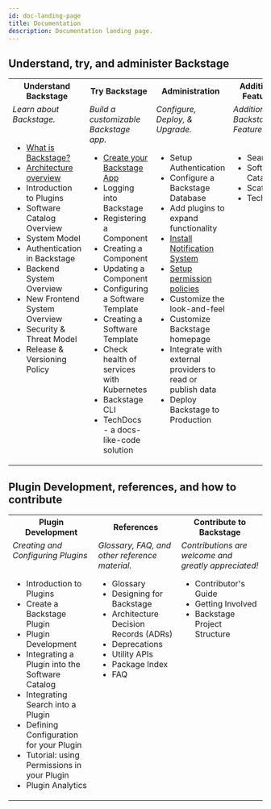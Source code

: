 ```yaml
---
id: doc-landing-page
title: Documentation
description: Documentation landing page.
---
```

## Understand, try, and administer Backstage
<table>
  <tr>
    <th>Understand Backstage</th>
    <th>Try Backstage</th>
    <th>Administration</th>
    <th>Additional Features</th>
  </tr>
  <tr>
    <td valign="top"><i>Learn about Backstage.</i><br><br>
      <ul>
        <li><a href="https://backstage.io/docs/overview/what-is-backstage">What is Backstage?</a></li>
        <li><a href="https://backstage.io/docs/overview/architecture-overview">Architecture overview</a></li> 
        <li>Introduction to Plugins</li>
        <li>Software Catalog Overview</li>
        <li>System Model</li>
        <li>Authentication in Backstage</li>
        <li>Backend System Overview</li>
        <li>New Frontend System Overview</li> 
        <li>Security & Threat Model</li>
        <li>Release & Versioning Policy</li>
      </ul>
    </td>
    <td valign="top"><i>Build a customizable Backstage app.</i><br>
      <ul>
        <li><a href="https://backstage.io/docs/getting-started/">Create your Backstage App</a></li>
        <li>Logging into Backstage</li>
        <li>Registering a Component</li>
        <li>Creating a Component</li>
        <li>Updating a Component</li>
        <li>Configuring a Software Template</li>
        <li>Creating a Software Template</li>
        <li>Check health of services with Kubernetes</li>
        <li>Backstage CLI</li>
        <li>TechDocs - a docs-like-code solution</li>
      </ul>           
    </td> 
    <td valign="top"><i>Configure, Deploy, & Upgrade.</i><br><br>
      <ul>
        <li>Setup Authentication</li>
        <li>Configure a Backstage Database</li>
        <li>Add plugins to expand functionality</li>
        <li><a href="../notifications/index.md">Install Notification System</a></li>
        <li><a href="../permissions/overview.md">Setup permission policies</a></li>
        <li>Customize the look-and-feel</li>
        <li>Customize Backstage homepage</li>
        <li>Integrate with external providers to read or publish data</li>
        <li>Deploy Backstage to Production</li>
      </ul>
    </td>
    <td valign="top"><i>Additional Backstage Features</i><br><br>
      <ul>
        <li>Search</li>
        <li>Software Catalog</li>
        <li>Scaffolder</li>
        <li>TechDocs</li>
      </ul>
    </td>
  </tr>
</table>

## Plugin Development, references, and how to contribute
<table>
  <tr>
    <th>Plugin Development</th>
    <th>References</th>
    <th>Contribute to Backstage</th>
  </tr>
  <tr>
    <td valign="top"><i>Creating and Configuring Plugins</i><br><br>
      <ul>
        <li>Introduction to Plugins</li>
        <li>Create a Backstage Plugin</li>
        <li>Plugin Development</li>
        <li>Integrating a Plugin into the Software Catalog</li>
        <li>Integrating Search into a Plugin</li>
        <li>Defining Configuration for your Plugin</li>
        <li>Tutorial: using Permissions in your Plugin</li>
        <li>Plugin Analytics</li>
      </ul>
    </td>
    <td valign="top"><i>Glossary, FAQ, and other reference material.</i><br>
      <ul>
        <li>Glossary</li>
        <li>Designing for Backstage</li>
        <li>Architecture Decision Records (ADRs)</li>
        <li>Deprecations</li>
        <li>Utility APIs</li>
        <li>Package Index</li>
        <li>FAQ</li>
      </ul>
    </td>
    <td valign="top"><i>Contributions are welcome and greatly appreciated!</i><br>
      <ul>
        <li>Contributor's Guide</li>
        <li>Getting Involved</li>
        <li>Backstage Project Structure</li>
      </ul>
    </td>
  </tr>
</table>
